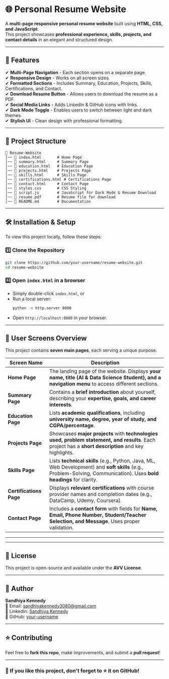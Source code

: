 # 🌐 Personal Resume Website

A **multi-page responsive personal resume website** built using **HTML, CSS, and JavaScript**.  
This project showcases **professional experience, skills, projects, and contact details** in an elegant and structured design.

---

## 🚀 Features
✔ **Multi-Page Navigation** - Each section opens on a separate page.  
✔ **Responsive Design** - Works on all screen sizes.  
✔ **Formatted Sections** - Includes Summary, Education, Projects, Skills, Certifications, and Contact.  
✔ **Download Resume Button** - Allows users to download the resume as a PDF.  
✔ **Social Media Links** - Adds LinkedIn & GitHub icons with links.  
✔ **Dark Mode Toggle** - Enables users to switch between light and dark themes.  
✔ **Stylish UI** - Clean design with professional formatting.  

---

## 📂 Project Structure
```
📁 Resume-Website
│── 📄 index.html       # Home Page
│── 📄 summary.html     # Summary Page
│── 📄 education.html   # Education Page
│── 📄 projects.html    # Projects Page
│── 📄 skills.html      # Skills Page
│── 📄 certifications.html # Certifications Page
│── 📄 contact.html     # Contact Page
│── 📄 styles.css       # CSS Styling
│── 📄 script.js        # JavaScript for Dark Mode & Resume Download
│── 📄 resume.pdf       # Resume file for download
│── 📄 README.md        # Documentation
```

---

## 🛠️ Installation & Setup
To view this project locally, follow these steps:

### **1️⃣ Clone the Repository**
```bash
git clone https://github.com/your-username/resume-website.git
cd resume-website
```

### **2️⃣ Open `index.html` in a browser**
- Simply double-click `index.html`, or
- Run a local server:
  ```bash
  python -m http.server 8000
  ```
- Open `http://localhost:8000` in your browser.

---

## 📌 User Screens Overview
This project contains **seven main pages**, each serving a unique purpose.

| **Screen Name** | **Description** |
|---------------|----------------|
| **Home Page** | The landing page of the website. Displays **your name, title (AI & Data Science Student), and a navigation menu** to access different sections. |
| **Summary Page** | Contains a **brief introduction** about yourself, describing your **expertise, goals, and career interests**. |
| **Education Page** | Lists **academic qualifications**, including **university name, degree, year of study, and CGPA/percentage**. |
| **Projects Page** | Showcases **major projects** with **technologies used, problem statement, and results**. Each project has a **short description** and key highlights. |
| **Skills Page** | Lists **technical skills** (e.g., Python, Java, ML, Web Development) and **soft skills** (e.g., Problem-Solving, Communication). Uses **bold headings** for clarity. |
| **Certifications Page** | Displays **relevant certifications** with course provider names and completion dates (e.g., DataCamp, Udemy, Coursera). |
| **Contact Page** | Includes a **contact form** with fields for **Name, Email, Phone Number, Student/Teacher Selection, and Message**. Uses proper validation. |

---


---

## 📜 License
This project is open-source and available under the **AVV License**.

---

## 👤 Author
**Sandhiya Kennedy**  
📧 Email: sandhiyakennedy3080@gmail.com  
🔗 LinkedIn: [Sandhiya Kennedy](https://www.linkedin.com/in/sandhiya-kennedy-6a92ab275/)  
📂 GitHub: [your-username](https://github.com/sandhiya-gh)  

---

## ⭐ Contributing
Feel free to **fork this repo**, make improvements, and submit a **pull request**!

---

### 📢 If you like this project, don't forget to ⭐ it on GitHub!
```


